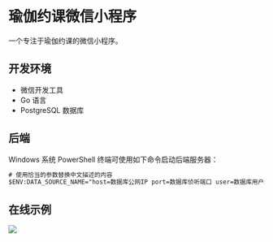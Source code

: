 # 瑜伽约课微信小程序

一个专注于瑜伽约课的微信小程序。

## 开发环境

- 微信开发工具
- Go 语言
- PostgreSQL 数据库

## 后端

Windows 系统 PowerShell 终端可使用如下命令启动后端服务器：

```ps
# 使用恰当的参数替换中文描述的内容
$ENV:DATA_SOURCE_NAME="host=数据库公网IP port=数据库侦听端口 user=数据库用户名 password=数据库密码 dbname=数据库名称 sslmode=disable";$ENV:AUTH_URL="https://api.weixin.qq.com/sns/jscode2session?appid=小程序Id&secret=小程序密钥&grant_type=authorization_code&js_code="go run main.go
```

## 在线示例

<img src="/images/扫码_搜索联合传播样式-标准色版.png">


